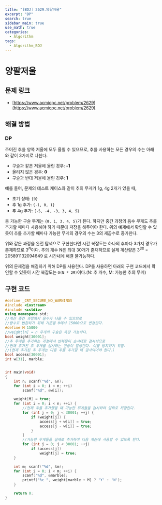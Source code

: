 ```yaml
---
title: "[BOJ] 2629.양팔저울"
excerpt: "DP"
search: true
sidebar_main: true
use_math: true
categories:
  - Algorithm
tags:
  - Algorithm_BOJ
---
```


# 양팔저울

## 문제 링크
- [https://www.acmicpc.net/problem/2629](https://www.acmicpc.net/problem/2629)

## 해결 방법
### DP
주어진 추를 양쪽 저울에 모두 올릴 수 있으므로, 추를 사용하는 모든 경우의 수는 아래와 같이 3가지로 나뉜다.
- 구슬과 같은 저울에 올린 경우: **-1**
- 올리지 않은 경우: **0**
- 구슬과 반대 저울에 올린 경우: **1**

예를 들어, 문제의 테스트 케이스와 같이 추의 무게가 1g, 4g 2개가 있을 때,
- 초기 상태: ```{0}```
- 추 1g 추가: ```{-1, 0, 1}```
- 추 4g 추가: ```{-5, -4, -3, 3, 4, 5}```

총 가능한 구슬 무게는 ```{0, 1, 3, 4, 5}```가 된다. 하지만 중간 과정의 음수 무게도 추를 추가할 때마다 사용해야 하기 때문에 저장을 해두어야 한다. 위의 예제에서 확인할 수 있듯이 추를 추가할 때마다 가능한 무게의 경우의 수는 3의 제곱수로 증가한다.

위와 같은 과정을 완전 탐색으로 구현한다면 시간 복잡도는 하나의 추마다 3가지 경우가 존재하므로 ${3}^{N}$이다. 추의 개수 N은 최대 30개가 존재하므로 실제 계산량은 ${3}^{30}$ = 205891132094649 로 시간내에 해결 불가능하다.

위의 문제점을 해결하기 위해 DP를 사용한다. DP를 사용하면 아래의 구현 코드에서 확인할 수 있듯이 시간 복잡도는 ```O(N * 2M)```이다.(N: 추 개수, M: 가능한 추의 무게)

## 구현 코드

```cpp
#define _CRT_SECURE_NO_WARNINGS
#include <iostream>
#include <cstdio>
using namespace std;
//계산 중간 과정에서 음수가 나올 수 있으므로
//양수로 변환하기 위해 기준을 0에서 15000으로 변경한다.
#define M 15000
//weight[n] = n 무게의 구슬은 측정 가능하다.
bool weight[30001];
//추 무게를 추가하는 과정에서 반복문이 순서대로 검사하므로
//현재 추가된 추 무게를 검사하는 현상이 발생한다. 이를 방지하기 위함.
//(현재 추가된 추 무게는 다음 추를 추가할 때 검사되어야 한다.)
bool access[30001];
int w[31], marble;


int main(void)
{
	int n; scanf("%d", &n);
	for (int i = 0; i < n; ++i)
		scanf("%d", &w[i]);

	weight[M] = true;
	for (int i = 0; i < n; ++i) {
		//현재 추를 추가했을 때 가능한 무게들을 검사하여 임의로 저장한다.
		for (int j = 0; j < 30001; ++j) {
			if (weight[j]) {
				access[j + w[i]] = true;
				access[j - w[i]] = true;
			}
		}
		//가능한 무게들을 실제로 추가하여 다음 계산에 사용할 수 있도록 한다.
		for (int j = 0; j < 30001; ++j)
			if (access[j])
				weight[j] = true;
	}

	int m; scanf("%d", &m);
	for (int i = 0; i < m; ++i) {
		scanf("%d", &marble);
		printf("%c ", weight[marble + M] ? 'Y' : 'N');
	}

	return 0;
}
```
